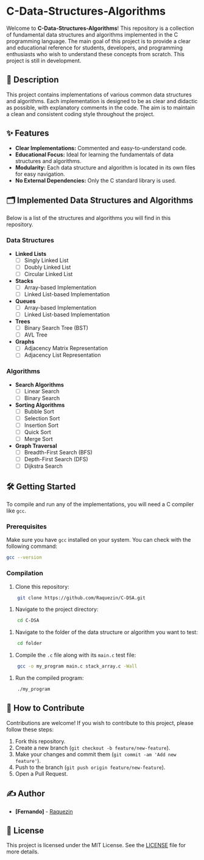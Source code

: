 # C-Data-Structures-Algorithms

Welcome to **C-Data-Structures-Algorithms**! This repository is a collection of fundamental data structures and algorithms implemented in the C programming language. The main goal of this project is to provide a clear and educational reference for students, developers, and programming enthusiasts who wish to understand these concepts from scratch. This project is still in development.

## 📜 Description

This project contains implementations of various common data structures and algorithms. Each implementation is designed to be as clear and didactic as possible, with explanatory comments in the code. The aim is to maintain a clean and consistent coding style throughout the project.

## ✨ Features

- **Clear Implementations:** Commented and easy-to-understand code.
- **Educational Focus:** Ideal for learning the fundamentals of data structures and algorithms.
- **Modularity:** Each data structure and algorithm is located in its own files for easy navigation.
- **No External Dependencies:** Only the C standard library is used.

## 🗂️ Implemented Data Structures and Algorithms

Below is a list of the structures and algorithms you will find in this repository.

### Data Structures

- **Linked Lists**
  - [ ] Singly Linked List
  - [ ] Doubly Linked List
  - [ ] Circular Linked List
- **Stacks**
  - [ ] Array-based Implementation
  - [ ] Linked List-based Implementation
- **Queues**
  - [ ] Array-based Implementation
  - [ ] Linked List-based Implementation
- **Trees**
  - [ ] Binary Search Tree (BST)
  - [ ] AVL Tree
- **Graphs**
  - [ ] Adjacency Matrix Representation
  - [ ] Adjacency List Representation

### Algorithms

- **Search Algorithms**
  - [ ] Linear Search
  - [ ] Binary Search
- **Sorting Algorithms**
  - [ ] Bubble Sort
  - [ ] Selection Sort
  - [ ] Insertion Sort
  - [ ] Quick Sort
  - [ ] Merge Sort
- **Graph Traversal**
  - [ ] Breadth-First Search (BFS)
  - [ ] Depth-First Search (DFS)
  - [ ] Dijkstra Search

## 🛠️ Getting Started

To compile and run any of the implementations, you will need a C compiler like `gcc`.

### Prerequisites

Make sure you have `gcc` installed on your system. You can check with the following command:

```bash
gcc --version
```

### Compilation

1. Clone this repository:

```bash
    git clone https://github.com/Raquezin/C-DSA.git
```

1. Navigate to the project directory:

```bash
    cd C-DSA
```

1. Navigate to the folder of the data structure or algorithm you want to test:

```bash
    cd folder
```

1. Compile the `.c` file along with its `main.c` test file:

```bash
    gcc -o my_program main.c stack_array.c -Wall
```

1. Run the compiled program:

```bash
    ./my_program
```

## 🤝 How to Contribute

Contributions are welcome! If you wish to contribute to this project, please follow these steps:

1. Fork this repository.
2. Create a new branch (`git checkout -b feature/new-feature`).
3. Make your changes and commit them (`git commit -am 'Add new feature'`).
4. Push to the branch (`git push origin feature/new-feature`).
5. Open a Pull Request.

## ✍️ Author

- **[Fernando]** - [Raquezin](https://github.com/Raquezin)

## 📄 License

This project is licensed under the MIT License. See the [LICENSE](LICENSE) file for more details.
